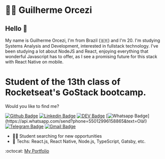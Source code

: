 # :man_technologist: Guilherme Orcezi

## Hello 👋

My name is Guilherme Orcezi, I'm from Brazil (🇧🇷) and I'm 20. I'm studying Systems Analysis and Development, interested in fullstack technology. I've been studying a lot about NodeJS and React, enjoying everything that wonderful Javascript has to offer, as I see a promising future for this stack with React Native on mobile.
# Student of the 13th class of Rocketseat's GoStack bootcamp.

Would you like to find me?

[![Github Badge](https://img.shields.io/badge/-Github-000?style=flat-square&logo=Github&logoColor=white&link=https://github.com/guilhermeorcezi)](https://github.com/guilhermeorcezi)
[![Linkedin Badge](https://img.shields.io/badge/-LinkedIn-blue?style=flat-square&logo=Linkedin&logoColor=white&link=https://www.linkedin.com/in/guilherme-orcezi)](https://www.linkedin.com/in/guilherme-orcezi)
[![DEV Badge](https://img.shields.io/badge/-DEV.to-000?style=flat-square&logo=dev.to&logoColor=white&link=https://dev.to/guilhermeorcezi)](https://dev.to/guilhermeorcezi)
[![Whatsapp Badge](https://img.shields.io/badge/-Whatsapp-4CA143?style=flat-square&labelColor=4CA143&logo=whatsapp&logoColor=white&link=https://api.whatsapp.com/send?phone=55012996158865&text=Olá!)](https://api.whatsapp.com/send?phone=55012996158865&text=Olá!)
[![Telegram Badge](https://img.shields.io/badge/-Telegram-1ca0f1?style=flat-square&labelColor=1ca0f1&logo=telegram&logoColor=white&link=https://t.me/guilhermeorcezi)](https://t.me/guilhermeorcezi)
[![Gmail Badge](https://img.shields.io/badge/-Gmail-c14438?style=flat-square&logo=Gmail&logoColor=white&link=mailto:guilhermeorcezi@gmail.com)](mailto:guilhermeorcezi@gmail.com)

- :office_worker: Student searching for new opportunities
- :blue_heart: Techs: React.js, React Native, Node.js, TypeScript, Gatsby, etc.

:octocat: [My Portfolio](https://guilhermeorcezi.github.io)

<!--
**guilhermeorcezi/guilhermeorcezi** is a ✨ _special_ ✨ repository because its `README.md` (this file) appears on your GitHub profile.

Here are some ideas to get you started:

- 🔭 I’m currently working on ...
- 🌱 I’m currently learning ...
- 👯 I’m looking to collaborate on ...
- 🤔 I’m looking for help with ...
- 💬 Ask me about ...
- 📫 How to reach me: ...
- 😄 Pronouns: ...
- ⚡ Fun fact: ...
-->
